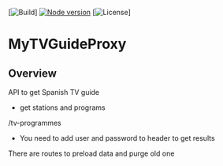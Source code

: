 [![Build](https://img.shields.io/badge/Build-pasing-brightgreen.svg)]
[![Node version](https://img.shields.io/badge/node-10.16.2-brightgreen.svg)](http://nodejs.org/download/)
[![License](https://img.shields.io/badge/License-GPL%20v3-blue.svg)]

# MyTVGuideProxy

## Overview

API to get Spanish TV guide

- get stations and programs

<host>/tv-programmes

* You need to add user and password to header to get results

There are routes to preload data and purge old one
